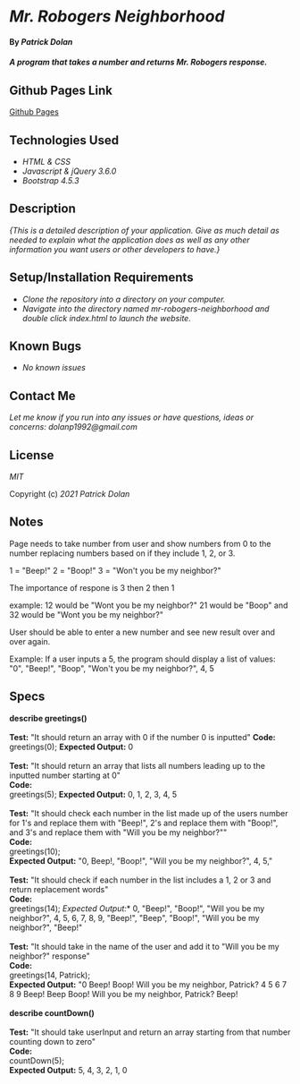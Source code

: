 # _Mr. Robogers Neighborhood_

#### By _**Patrick Dolan**_

#### _A program that takes a number and returns Mr. Robogers response._

## Github Pages Link

[Github Pages](https://patrick-dolan.github.io/mr-robogers-neighborhood/)

## Technologies Used

* _HTML & CSS_
* _Javascript & jQuery 3.6.0_
* _Bootstrap 4.5.3_

## Description

_{This is a detailed description of your application. Give as much detail as needed to explain what the application does as well as any other information you want users or other developers to have.}_

## Setup/Installation Requirements

* _Clone the repository into a directory on your computer._
* _Navigate into the directory named mr-robogers-neighborhood and double click index.html to launch the website._

## Known Bugs

* _No known issues_  

## Contact Me

_Let me know if you run into any issues or have questions, ideas or concerns:_
_dolanp1992@gmail.com_

## License

_MIT_

Copyright (c) _2021_ _Patrick Dolan_  

## Notes  

Page needs to take number from user and show numbers from 0 to the number replacing numbers based on if they include 1, 2, or 3.

1 = "Beep!"
2 = "Boop!"
3 = "Won't you be my neighbor?"

The importance of respone is 3 then 2 then 1

example: 
12 would be "Wont you be my neighbor?" 
21 would be "Boop" and 
32 would be "Wont you be my neighbor?"

User should be able to enter a new number and see new result over and over again.

Example: If a user inputs a 5, the program should display a list of values: "0", "Beep!", "Boop", "Won't you be my neighbor?", 4, 5

## Specs  

**describe greetings()**  
<br>
**Test:** "It should return an array with 0 if the number 0 is inputted"
**Code:**  
greetings(0);
**Expected Output:** 0  
<br>
**Test:** "It should return an array that lists all numbers leading up to the inputted number starting at 0"  
**Code:**  
greetings(5);
**Expected Output:** 0, 1, 2, 3, 4, 5  
<br>
**Test:** "It should check each number in the list made up of the users number for 1's and replace them with "Beep!", 2's and replace them with "Boop!", and 3's and replace them with "Will you be my neighbor?""  
**Code:**  
greetings(10);  
**Expected Output:** "0, Beep!, "Boop!", "Will you be my neighbor?", 4, 5,"  
<br>
**Test:** "It should check if each number in the list includes a 1, 2 or 3 and return replacement words"  
**Code:**  
greetings(14);
*Expected Output:** 0, "Beep!", "Boop!", "Will you be my neighbor?", 4, 5, 6, 7, 8, 9, "Beep!", "Beep", "Boop!", "Will you be my neighbor?", "Beep!"  
<br>
**Test:** "It should take in the name of the user and add it to "Will you be my neighbor?" response"  
**Code:**  
greetings(14, Patrick);  
**Expected Output:** "0 Beep! Boop! Will you be my neighbor, Patrick? 4 5 6 7 8 9 Beep! Beep Boop! Will you be my neighbor, Patrick? Beep!  
<br>
**describe countDown()**  
<br>
**Test:** "It should take userInput and return an array starting from that number counting down to zero"  
**Code:**  
countDown(5);  
**Expected Output:** 5, 4, 3, 2, 1, 0  
